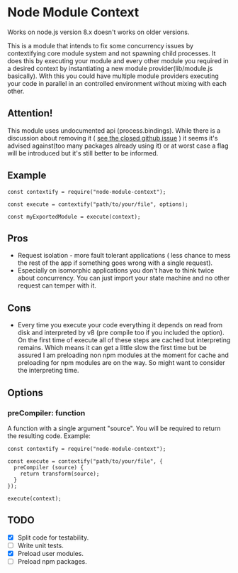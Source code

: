 # Node Module Context

Works on node.js version 8.x doesn't works on older versions.

This is a module that intends to fix some concurrency issues by contextifying core module system and not spawning child processes. It does this by executing your module and every other module you required in a desired context by instantiating a new module provider(lib/module.js basically). With this you could have multiple module providers executing your code in parallel in an controlled environment without mixing with each other.

## Attention!
This module uses undocumented api (process.bindings). While there is a discussion about removing it ( [see the closed github issue](https://github.com/nodejs/node/pull/2768) ) it seems it's advised against(too many packages already using it) or at worst case a flag will be introduced but it's still better to be informed.

## Example

```lang="javascript"
const contextify = require("node-module-context");

const execute = contextify("path/to/your/file", options);

const myExportedModule = execute(context);
```

## Pros

- Request isolation - more fault tolerant applications ( less chance to mess the rest of the app if something goes wrong with a single request).
- Especially on isomorphic applications you don't have to think twice about concurrency. You can just import your state machine and no other request can temper with it.

## Cons

- Every time you execute your code everything it depends on read from disk and interpreted by v8 (pre compile too if you included the option). On the first time of execute all of these steps are cached but interpreting remains. Which means it can get a little slow the first time but be assured I am preloading non npm modules at the moment for cache and preloading for npm modules are on the way. So might want to consider the interpreting time.

## Options

### preCompiler: function

A function with a single argument "source". You will be required to return the resulting code.
Example:
```lang="javascript"
const contextify = require("node-module-context");

const execute = contextify("path/to/your/file", {
  preCompiler (source) {
    return transform(source);
  }
});

execute(context);
```

## TODO
- [x] Split code for testability.
- [ ] Write unit tests.
- [x] Preload user modules.
- [ ] Preload npm packages.
